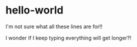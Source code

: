 # hello-world
I'm not sure what all these lines are for!!

I wonder if I keep typing everything will get longer?!
